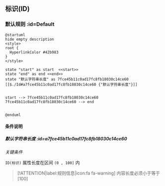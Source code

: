 ## 标识(ID) <!-- {docsify-ignore-all} -->

   

### 默认规则 :id=Default

```plantuml
@startuml
hide empty description
<style>
root {
  HyperlinkColor #42b983
}
</style>

state "start" as start  <<start>>
state "end" as end <<end>>
state "默认字符串长度" as 7fce45b11c0ad17fc8fb18030c14ce60 [[$./Id#a7fce45b11c0ad17fc8fb18030c14ce60 {"默认字符串长度"}]]


start --> 7fce45b11c0ad17fc8fb18030c14ce60 
7fce45b11c0ad17fc8fb18030c14ce60 --> end 


@enduml
```

#### 条件说明

##### 默认字符串长度 :id=a7fce45b11c0ad17fc8fb18030c14ce60


*关键条件*


`ID(标识)` 属性长度在区间 `(0 , 100]` 内

> [!ATTENTION|label:规则信息|icon:fa fa-warning]
> 内容长度必须小于等于[100]







